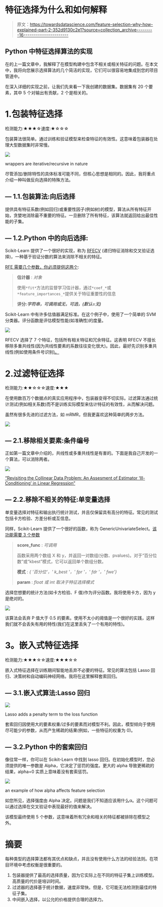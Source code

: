 # 特征选择为什么和如何解释

> 原文：<https://towardsdatascience.com/feature-selection-why-how-explained-part-2-352d9130c2e1?source=collection_archive---------16----------------------->

## Python 中特征选择算法的实现

在的上一篇文章中，我解释了在模型构建中包含不相关或相关特征的问题。在本文中，我将向您展示选择算法的几个简洁的实现，它们可以很容易地集成到您的项目管道中。

在深入详细的实现之前，让我们先来看一下我创建的数据集。数据集有 20 个要素，其中 5 个对输出有贡献，2 个是相关的。

# 1.包装特征选择

检测能力:★★★☆速度:★☆☆☆

包装算法很简单。通过训练和验证模型来检查特征的有效性。这意味着包装器在处理大型数据集时非常慢。

![](img/c5003066384f72e0016f052bcd650cd2.png)

wrappers are iterative/recursive in nature

尽管添加/删除特性的具体标准可能不同，但核心思想是相同的。因此，我将重点介绍一种叫做反向选择的特殊方法。

## — 1.1.包装算法:向后选择

提供具有特征系数(例如回归)或重要性因子(例如树)的模型，算法从所有特征开始，贪婪地消除最不重要的特征。一旦删除了所有特征，该算法就返回给出最佳性能的子集。

## — 1.2.Python 中的向后选择:

Scikit-Learn 提供了一个很好的实现，称为 [RFECV](https://scikit-learn.org/stable/modules/generated/sklearn.feature_selection.RFECV.html) (递归特征消除和交叉验证选择)，一种基于验证分数的算法来消除不相关的特征。

[RFE 需要几个参数，你必须提供这两个](https://scikit-learn.org/stable/modules/generated/sklearn.feature_selection.RFE.html):

> **估计器** : *对象*
> 
> 使用`*fit*`方法的监督学习估计器，通过`*coef_*`或`*feature_importances_*`提供关于特征重要性的信息
> 
> **评分:*字符串，可调用或无，可选，(默认=无)***

Scikit-Learn 中有许多估值器满足标准。在这个例子中，使用了一个简单的 SVM 分类器。评分函数是评估模型性能(如准确性)的度量。

![](img/7327e64d1d2cafdeb60294675557ba56.png)

RFECV 选择了 7 个特征，包括所有相关特征和冗余特征。这表明 RFECV 不擅长移除多重共线性(因为共线性要素的系数往往变化很大)。因此，最好先识别多重共线性(例如使用条件号识别[)。](https://medium.com/@zhangzix/feature-selection-why-how-explained-part-1-c2f638d24cdb)

# 2.过滤特征选择

检测能力:★★☆☆☆速度:★★★

在使用数百万个数据点的真实应用程序中，包装器变得不切实际。过滤算法通过统计测试(例如相关系数)而不是训练实际模型来估计特征的有效性，从而解决问题。

虽然有很多先进的过滤方法，如 mRMR，但我更喜欢这种简单的两步方法。

![](img/ca4dcea4c06627e66a92b18b65914cce.png)

## — 2.1.移除相关要素:条件编号

正如第一篇文章中介绍的，共线性或多重共线性是有害的。下面是我自己开发的一个算法，可以消除两者。

![](img/e8f83b34e82d1317d069e3d1db670100.png)

[“Revisiting the Collinear Data Problem: An Assesment of Estimator ‘Ill-Conditioning’ in Linear Regression”](https://pareonline.net/getvn.asp?v=13&n=5)

## — 2.2.移除不相关的特征:单变量选择

单变量选择对特征和输出执行统计测试，并且仅保留具有高分的特征。常见的测试包括卡方检验、方差分析或互信息。

同样，Scikit-Learn 提供了一个很好的函数，称为 GenericUnivariateSelect。[该功能需要 3 个参数](https://scikit-learn.org/stable/modules/generated/sklearn.feature_selection.GenericUnivariateSelect.html#sklearn.feature_selection.GenericUnivariateSelect)

> **score_func** : *可调用*
> 
> 函数采用两个数组 X 和 y，并返回一对数组(分数、pvalues)。对于“百分位数”或“kbest”模式，它可以返回单个数组分数。
> 
> **模式** : *{ '百分位'，' k_best '，' fpr '，' fdr '，' fwe'}*
> 
> **param** : *float 或 int 取决于特征选择模式*

选择您想要的统计方法(如卡方检验、F 值)作为评分函数。我将使用卡方，因为 y 是绝对的。

![](img/8a9149f72a61edc3ae993df278d6d29c.png)

该算法会丢弃 P 值大于 0.5 的要素。使用不太小的阈值是一个很好的实践，这样我们就不会丢失有用的特性(我们在这里丢失了一个有用的特性)。

# **3。嵌入式特征选择**

检测能力:★★★☆☆速度:★★★☆☆

嵌入式特征选择在训练期间智能地丢弃不必要的特征。常见的算法包括 Lasso 回归、决策树和自动编码神经网络。我将在这里解释套索回归。

## — 3.1.嵌入式算法:Lasso 回归

![](img/7ae830efb3a7fa58184db8e68e77ec40.png)

Lasso adds a penalty term to the loss function

套索回归因使用大的要素权重/过多的要素而对模型不利。因此，模型倾向于使用尽可能少的参数，从而产生稀疏的结果(例如，一些特征的权重为 0)。

## — 3.2.Python 中的套索回归

像往常一样，你可以在 Scikit-Learn 中找到 lasso 回归。在初始化模型时，您必须提供的唯一参数是 Alpha，它决定了惩罚的强度。更大的 alpha 导致更稀疏的结果，alpha=0 实质上意味着没有套索惩罚。

![](img/80303f648dabb82e60301347909065ad.png)

an example of how alpha affects feature selection

如您所见，选择强度由 Alpha 决定。问题是我们不知道应该用什么α。这个问题可以通过选择在交叉验证中表现最好的值来解决。

该模型最终使用 5 个参数，这意味着所有冗余和相关的特征都被排除在模型之外。

# 摘要

每种类型的选择算法都有其优点和缺点，并且没有使用什么方法的经验法则。在项目环境中考虑权衡是很重要的。

1.  包装器提供了最高的选择质量，因为它实际上在不同的特征子集上训练模型。高质量的代价是培训时间。
2.  过滤器的选择基于统计数据，速度非常快。但是，它可能无法检测到最佳的特征子集。
3.  中间嵌入选择，以公允的价格提供合理的选择力。